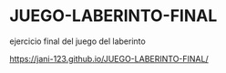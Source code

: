 # JUEGO-LABERINTO-FINAL
ejercicio final del juego del laberinto

https://jani-123.github.io/JUEGO-LABERINTO-FINAL/